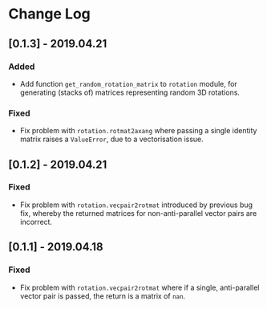 # Change Log

## [0.1.3] - 2019.04.21

### Added

- Add function `get_random_rotation_matrix` to `rotation` module, for generating (stacks of) matrices representing random 3D rotations.

### Fixed

- Fix problem with `rotation.rotmat2axang` where passing a single identity matrix raises a `ValueError`, due to a vectorisation issue.

## [0.1.2] - 2019.04.21

### Fixed

- Fix problem with `rotation.vecpair2rotmat` introduced by previous bug fix, whereby the returned matrices for non-anti-parallel vector pairs are incorrect.

## [0.1.1] - 2019.04.18

### Fixed

- Fix problem with `rotation.vecpair2rotmat` where if a single, anti-parallel vector pair is passed, the return is a matrix of `nan`.
